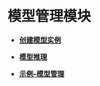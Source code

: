 # 模型管理模块<a name="hilens_05_0018"></a>

-   **[创建模型实例](创建模型实例.md)**  

-   **[模型推理](模型推理.md)**  

-   **[示例-模型管理](示例-模型管理.md)**  


